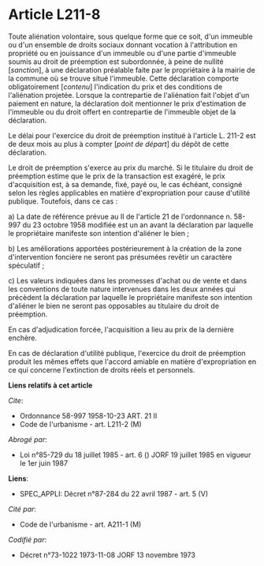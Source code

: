 # Article L211-8

Toute aliénation volontaire, sous quelque forme que ce soit, d'un immeuble ou d'un ensemble de droits sociaux donnant
vocation à l'attribution en propriété ou en jouissance d'un immeuble ou d'une partie d'immeuble soumis au droit de préemption
est subordonnée, à peine de nullité [*sanction*], à une déclaration préalable faite par le propriétaire à la mairie de la
commune où se trouve situé l'immeuble. Cette déclaration comporte obligatoirement [*contenu*] l'indication du prix et des
conditions de l'aliénation projetée. Lorsque la contrepartie de l'aliénation fait l'objet d'un paiement en nature, la
déclaration doit mentionner le prix d'estimation de l'immeuble ou du droit offert en contrepartie de l'immeuble objet de la
déclaration.

Le délai pour l'exercice du droit de préemption institué à l'article L. 211-2 est de deux mois au plus à compter [*point de
départ*] du dépôt de cette déclaration.

Le droit de préemption s'exerce au prix du marché. Si le titulaire du droit de préemption estime que le prix de la
transaction est exagéré, le prix d'acquisition est, à sa demande, fixé, payé ou, le cas échéant, consigné selon les règles
applicables en matière d'expropriation pour cause d'utilité publique. Toutefois, dans ce cas :

a) La date de référence prévue au II de l'article 21 de l'ordonnance n. 58-997 du 23 octobre 1958 modifiée est un an avant la
déclaration par laquelle le propriétaire manifeste son intention d'aliéner le bien ;

b) Les améliorations apportées postérieurement à la création de la zone d'intervention foncière ne seront pas présumées
revêtir un caractère spéculatif ;

c) Les valeurs indiquées dans les promesses d'achat ou de vente et dans les conventions de toute nature intervenues dans les
deux années qui précèdent la déclaration par laquelle le propriétaire manifeste son intention d'aliéner le bien ne seront pas
opposables au titulaire du droit de préemption.

En cas d'adjudication forcée, l'acquisition a lieu au prix de la dernière enchère.

En cas de déclaration d'utilité publique, l'exercice du droit de préemption produit les mêmes effets que l'accord amiable en
matière d'expropriation en ce qui concerne l'extinction de droits réels et personnels.

**Liens relatifs à cet article**

_Cite_:

  - Ordonnance 58-997 1958-10-23 ART. 21 II
  - Code de l'urbanisme - art. L211-2 (M)

_Abrogé par_:

  - Loi n°85-729 du 18 juillet 1985 - art. 6 () JORF 19 juillet 1985 en vigueur le   1er juin 1987

**Liens**:

  - SPEC_APPLI: Décret n°87-284 du 22 avril 1987 - art. 5 (V)

_Cité par_:

  - Code de l'urbanisme - art. A211-1 (M)

_Codifié par_:

  - Décret n°73-1022 1973-11-08 JORF 13 novembre 1973
